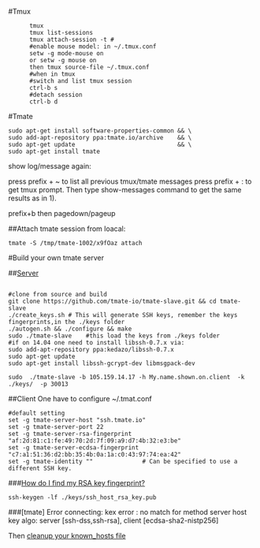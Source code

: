
#Tmux
```
      tmux
      tmux list-sessions
      tmux attach-session -t #
      #enable mouse model: in ~/.tmux.conf
      setw -g mode-mouse on
      or setw -g mouse on
      then tmux source-file ~/.tmux.conf
      #when in tmux
      #switch and list tmux session
      ctrl-b s
      #detach session
      ctrl-b d
```      
      
      
#Tmate
```
sudo apt-get install software-properties-common && \
sudo add-apt-repository ppa:tmate.io/archive    && \
sudo apt-get update                             && \
sudo apt-get install tmate
```
show log/message again:

press prefix + ~ to list all previous tmux/tmate messages
press prefix + : to get tmux prompt. Then type show-messages command to get the same results as in 1).

prefix+b then pagedown/pageup


##Attach tmate session from loacal:
```
tmate -S /tmp/tmate-1002/x9fOaz attach
```

#Build your own tmate server

##[Server](https://tmate.io/)
```

#clone from source and build
git clone https://github.com/tmate-io/tmate-slave.git && cd tmate-slave
./create_keys.sh # This will generate SSH keys, remember the keys fingerprints,in the ./keys folder
./autogen.sh && ./configure && make
sudo ./tmate-slave    #this load the keys from ./keys folder
#if on 14.04 one need to install libssh-0.7.x via:
sudo add-apt-repository ppa:kedazo/libssh-0.7.x
sudo apt-get update
sudo apt-get install libssh-gcrypt-dev libmsgpack-dev

sudo  ./tmate-slave -b 105.159.14.17 -h My.name.shown.on.client  -k ./keys/  -p 30013 

```
##Client
One have to configure ~/.tmat.conf
```
#default setting 
set -g tmate-server-host "ssh.tmate.io"
set -g tmate-server-port 22
set -g tmate-server-rsa-fingerprint   "af:2d:81:c1:fe:49:70:2d:7f:09:a9:d7:4b:32:e3:be"
set -g tmate-server-ecdsa-fingerprint "c7:a1:51:36:d2:bb:35:4b:0a:1a:c0:43:97:74:ea:42"
set -g tmate-identity ""              # Can be specified to use a different SSH key.

```
###[How do I find my RSA key fingerprint?](http://stackoverflow.com/questions/9607295/how-do-i-find-my-rsa-key-fingerprint)
```
ssh-keygen -lf ./keys/ssh_host_rsa_key.pub
```

###[tmate] Error connecting: kex error : no match for method server host key algo: server [ssh-dss,ssh-rsa], client [ecdsa-sha2-nistp256] 

Then [cleanup your known_hosts file](https://hackweek.suse.com/14/projects/1054)




